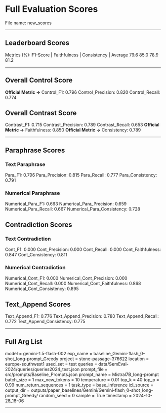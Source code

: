 # Full Evaluation Scores

File name: new_scores


---

## Leaderboard Scores

Metrics (%): F1-Score | Faithfulness | Consistency | Average
                79.6        85.0          78.9        81.2

---

## Overall Control Score

**Official Metric ->** Control_F1: 0.796
Control_Precision: 0.820
Control_Recall: 0.774

## Overall Contrast Score

Contrast_F1: 0.715
Contrast_Precision: 0.789
Contrast_Recall: 0.653
**Official Metric ->** Faithfulness: 0.850
**Official Metric ->** Consistency: 0.789

---


## Paraphrase Scores


### Text Paraphrase

Para_F1: 0.796
Para_Precision: 0.815
Para_Recall: 0.777
Para_Consistency: 0.791


### Numerical Paraphrase

Numerical_Para_F1: 0.663
Numerical_Para_Precision: 0.659
Numerical_Para_Recall: 0.667
Numerical_Para_Consistency: 0.728


## Contradiction Scores


### Text Contradiction

Cont_F1: 0.000
Cont_Precision: 0.000
Cont_Recall: 0.000
Cont_Faithfulness: 0.847
Cont_Consistency: 0.811


### Numerical Contradiction

Numerical_Cont_F1: 0.000
Numerical_Cont_Precision: 0.000
Numerical_Cont_Recall: 0.000
Numerical_Cont_Faithfulness: 0.868
Numerical_Cont_Consistency: 0.895


## Text_Append Scores

Text_Append_F1: 0.776
Text_Append_Precision: 0.780
Text_Append_Recall: 0.772
Text_Append_Consistency: 0.775

---

## Full Arg List

model = gemini-1.5-flash-002
exp_name = baseline_Gemini-flash_0-shot_long-prompt_Greedy
project = stone-passage-376622
location = europe-southwest1
used_set = test
queries = data/SemEval-2024/queries/queries2024_test.json
prompt_file = src/prompts/Baseline_Prompts.json
prompt_name = Mistral7B_long-prompt
batch_size = 1
max_new_tokens = 10
temperature = 0.01
top_k = 40
top_p = 0.99
num_return_sequences = 1
task_type = base_inference
icl_source = 
output_dir = outputs/paper_baselines/Gemini/Gemini-flash_0-shot_long-prompt_Greedy/
random_seed = 0
sample = True
timestamp = 2024-10-28_18-06

---
